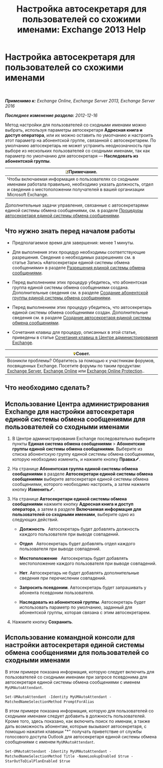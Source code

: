 ﻿---
title: 'Настройка автосекретаря для пользователей со схожими именами: Exchange 2013 Help'
TOCTitle: Настройка автосекретаря для пользователей со схожими именами
ms:assetid: 2e7318a0-67f9-4d7b-8300-5f0ef77656a8
ms:mtpsurl: https://technet.microsoft.com/ru-ru/library/Aa997135(v=EXCHG.150)
ms:contentKeyID: 52059121
ms.date: 04/30/2018
mtps_version: v=EXCHG.150
ms.translationtype: HT
---

# Настройка автосекретаря для пользователей со схожими именами

 

_**Применимо к:** Exchange Online, Exchange Server 2013, Exchange Server 2016_

_**Последнее изменение раздела:** 2012-12-16_

Метод настройки для пользователей со сходными именами можно выбрать, используя параметры автосекретаря **Адресная книга и доступ оператора**, или их можно оставить по умолчанию и настроить этот параметр на абонентской группе, связанной с автосекретарем. По умолчанию автосекретарь не может устранить неоднозначность при выборе из нескольких пользователей со сходными именами, так как параметр по умолчанию для автосекретаря — **Наследовать из абонентской группы**.

<table>
<thead>
<tr class="header">
<th><img src="images/JJ126620.note(EXCHG.150).gif" title="Примечание" alt="Примечание" />Примечание.</th>
</tr>
</thead>
<tbody>
<tr class="odd">
<td>Чтобы включаемая информация о пользователях со сходными именами работала правильно, необходимо указать должность, отдел и сведения о местоположении получателей в вашей организации Microsoft Exchange.</td>
</tr>
</tbody>
</table>


Дополнительные задачи управления, связанные с автосекретарями единой системы обмена сообщениями, см. в разделе [Процедуры автосекретаря единой системы обмена сообщениями](um-auto-attendant-procedures-exchange-2013-help.md).

## Что нужно знать перед началом работы

  - Предполагаемое время для завершения: менее 1 минуты.

  - Для выполнения этих процедур необходимы соответствующие разрешения. Сведения о необходимых разрешениях см. в статье Запись «Автосекретари единой системы обмена сообщениями» в разделе [Разрешения единой системы обмена сообщениями](unified-messaging-permissions-exchange-2013-help.md).

  - Перед выполнением этих процедур убедитесь, что абонентская группа единой системы обмена сообщениями создана. Дополнительные сведения см. в разделе [Создание абонентской группы единой системы обмена сообщениями](create-a-um-dial-plan-exchange-2013-help.md).

  - Перед выполнением этих процедур убедитесь, что автосекретарь единой системы обмена сообщениями создан. Дополнительные сведения см. в разделе [Создание автосекретаря единой системы обмена сообщениями](create-a-um-auto-attendant-exchange-2013-help.md).

  - Сочетания клавиш для процедур, описанных в этой статье, приведены в статье [Сочетания клавиш в Центре администрирования Exchange](keyboard-shortcuts-in-the-exchange-admin-center-exchange-online-protection-help.md).

<table>
<thead>
<tr class="header">
<th><img src="images/Bb124558.tip(EXCHG.150).gif" title="Совет" alt="Совет" />Совет.</th>
</tr>
</thead>
<tbody>
<tr class="odd">
<td>Возникли проблемы? Обратитесь за помощью к участникам форумов, посвященных Exchange. Посетите форумы по таким продуктам: <a href="https://go.microsoft.com/fwlink/p/?linkid=60612">Exchange Server</a>, <a href="https://go.microsoft.com/fwlink/p/?linkid=267542">Exchange Online</a> или <a href="https://go.microsoft.com/fwlink/p/?linkid=285351">Exchange Online Protection</a>..</td>
</tr>
</tbody>
</table>


## Что необходимо сделать?

## Использование Центра администрирования Exchange для настройки автосекретаря единой системы обмена сообщениями для пользователей со сходными именами

1.  В Центре администрирования Exchange последовательно выберите пункты **Единая система обмена сообщениями** \> **Абонентские группы единой системы обмена сообщениями**. Выберите из списка абонентскую группу единой системы обмена сообщениями, которую необходимо изменить, и нажмите кнопку **Правка**![Значок редактирования](images/Bb124582.6f53ccb2-1f13-4c02-bea0-30690e6ea71d(EXCHG.150).gif "Значок редактирования").

2.  На странице **Абонентская группа единой системы обмена сообщениями** в разделе **Автосекретари единой системы обмена сообщениями** выберите автосекретаря единой системы обмена сообщениями, которого необходимо настроить, а затем нажмите кнопку **Изменить**![Значок редактирования](images/Bb124582.6f53ccb2-1f13-4c02-bea0-30690e6ea71d(EXCHG.150).gif "Значок редактирования").

3.  На странице **Автосекретари единой системы обмена сообщениями** нажмите кнопку **Адресная книга и доступ оператора**, а затем в разделе **Включаемая информация для пользователей со сходными именами**, выберите одно из следующих действий.
    
      - **Должность**   Автосекретарь будет добавлять должность каждого пользователя при выводе совпадений.
    
      - **Отдел**   Автосекретарь будет добавлять отдел каждого пользователя при выводе совпадений.
    
      - **Местоположение**   Автосекретарь будет добавлять местоположение каждого пользователя при выводе совпадений.
    
      - **Нет**. Автосекретарь не будет добавлять дополнительные сведения при перечислении совпадений.
    
      - **Запросить псевдоним**. Автосекретарь будет запрашивать у абонента псевдоним пользователя.
    
      - **Наследовать из абонентской группы**. Автосекретарь будет использовать параметр по умолчанию, заданный для абонентской группы, которая связана с этим автосекретарем.

4.  Нажмите кнопку **Сохранить**.

## Использование командной консоли для настройки автосекретаря единой системы обмена сообщениями для пользователей со сходными именами

В этом примере показана информация, которую следует включить для пользователей со сходными именами при запросе псевдонима для автосекретаря единой системы обмена сообщениями с именем `MyUMAutoAttendant`.

    Set-UMAutoAttendant -Identity MyUMAutoAttendant -MatchedNameSelectionMethod PromptForAlias

В этом примере показана информация, которую для пользователей со сходными именами следует добавить в должность пользователей. Кроме того, здесь показано, как включить поиск по именам, а также дать возможность абонентам, которые вызывают автосекретаря, с помощью нажатия клавиши "\*" получать приветствие от службы голосового доступа Outlook для автосекретаря единой системы обмена сообщениями с именем `MyUMAutoAttendant`.

    Set-UMAutoAttendant -Identity MyUMAutoAttendant -MatchedNameSelectionMethod Title -NameLookupEnabled $true -StarOutToDialPlanEnabled $true

